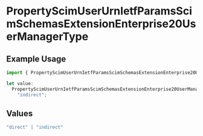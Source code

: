 # PropertyScimUserUrnIetfParamsScimSchemasExtensionEnterprise20UserManagerType

## Example Usage

```typescript
import { PropertyScimUserUrnIetfParamsScimSchemasExtensionEnterprise20UserManagerType } from "@unified-api/typescript-sdk/sdk/models/shared";

let value:
  PropertyScimUserUrnIetfParamsScimSchemasExtensionEnterprise20UserManagerType =
    "indirect";
```

## Values

```typescript
"direct" | "indirect"
```
